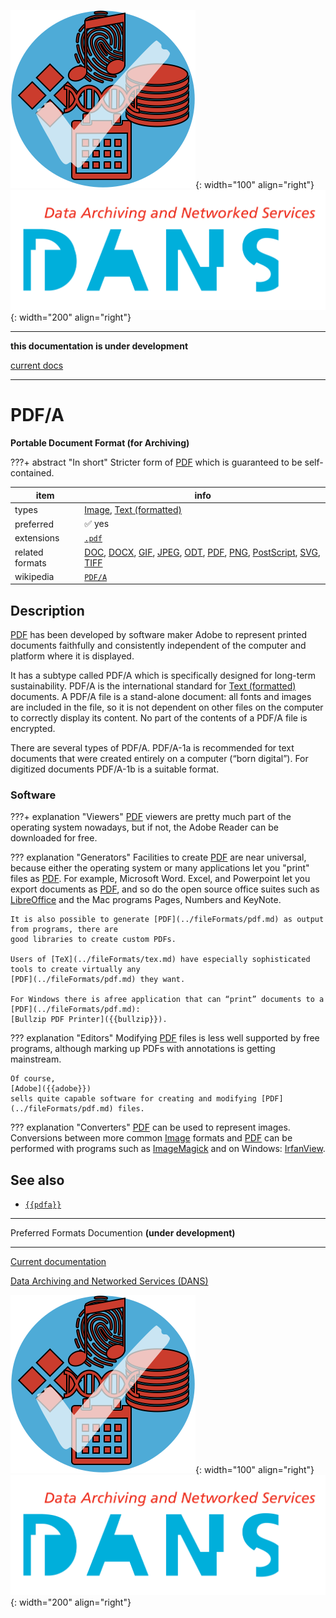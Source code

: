 ![img](../images/formats.png){: width="100" align="right"}
![img](../images/DANS.png){: width="200" align="right"}

---

**this documentation is under development**

[current docs]({{preferredFormats}})

---



# PDF/A

**Portable Document Format (for Archiving)**

???+ abstract "In short"
    Stricter form of [PDF](../fileFormats/pdf.md) which is guaranteed to be self-contained.

item | info
--- | ---
types | [Image](../dataTypes/image.md), [Text (formatted)](../dataTypes/textFormatted.md)
preferred | ✅ yes
extensions | [`.pdf`](../extensions/pdf.md)
related formats | [DOC](../fileFormats/doc.md), [DOCX](../fileFormats/docx.md), [GIF](../fileFormats/gif.md), [JPEG](../fileFormats/jpeg.md), [ODT](../fileFormats/odt.md), [PDF](../fileFormats/pdf.md), [PNG](../fileFormats/png.md), [PostScript](../fileFormats/postscript.md), [SVG](../fileFormats/svg.md), [TIFF](../fileFormats/tiff.md)
wikipedia | [`PDF/A`]({{wikipedia}}/PDF/A)

## Description

[PDF](../fileFormats/pdf.md)
has been developed by software maker Adobe to represent printed documents
faithfully and consistently independent of the computer and platform 
where it is displayed.

It has a subtype called
PDF/A
which is specifically designed for long-term sustainability.
PDF/A is the international standard for [Text (formatted)](../dataTypes/textFormatted.md)
documents. A PDF/A file is a stand-alone document: all fonts and images are
included in the file, so it is not dependent on other files on the computer to
correctly display its content.
No part of the contents of a PDF/A file is encrypted.

There are several types of PDF/A. PDF/A-1a is recommended for text documents
that were created entirely on a computer (“born digital”). For digitized
documents PDF/A-1b is a suitable format.

### Software

???+ explanation "Viewers"
    [PDF](../fileFormats/pdf.md) viewers are pretty much part of the operating system nowadays, but if not,
    the Adobe Reader can be downloaded for free.

??? explanation "Generators"
    Facilities to create [PDF](../fileFormats/pdf.md) are near universal, because either the operating system
    or many applications let you "print" files as [PDF](../fileFormats/pdf.md).
    For example, Microsoft Word. Excel, and Powerpoint let you export documents
    as [PDF](../fileFormats/pdf.md), and so do the open source office suites such as
    [LibreOffice]({{libreoffice}})
    and the 
    Mac programs Pages, Numbers and KeyNote.

    It is also possible to generate [PDF](../fileFormats/pdf.md) as output from programs, there are
    good libraries to create custom PDFs.

    Users of [TeX](../fileFormats/tex.md) have especially sophisticated tools to create virtually any
    [PDF](../fileFormats/pdf.md) they want.

    For Windows there is afree application that can “print” documents to a [PDF](../fileFormats/pdf.md):
    [Bullzip PDF Printer]({{bullzip}}).

??? explanation "Editors"
    Modifying [PDF](../fileFormats/pdf.md) files is less well supported by free programs, although
    marking up PDFs with annotations is getting mainstream.

    Of course,
    [Adobe]({{adobe}})
    sells quite capable software for creating and modifying [PDF](../fileFormats/pdf.md) files.

??? explanation "Converters"
    [PDF](../fileFormats/pdf.md) can be used to represent images. Conversions between more common [Image](../dataTypes/image.md)
    formats and [PDF](../fileFormats/pdf.md) can be performed with programs such as
    [ImageMagick]({{imagemagick}})
    and on Windows:
    [IrfanView]({{irfanview}}).



## See also
*   [`{{pdfa}}`]({{pdfa}})




---

Preferred Formats Documention **(under development)**

---

[Current documentation]({{preferredFormats}})

[Data Archiving and Networked Services (DANS)]({{dans}})

![img](../images/formats.png){: width="100" align="right"}
![img](../images/DANS.png){: width="200" align="right"}
